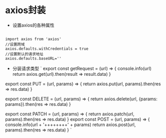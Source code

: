 # axios封装
* 设置axios的各种属性
<pre><code>
import axios from 'axios'
//设置跨域
axios.defaults.withCredentials = true
//设置默认的请求地址
axios.defaults.baseURL=''
</code></pre>
* 分装请求类型
`
export const getRequest = (url) => {
  console.info(url)
    return axios.get(url).then(result => result.data)
  }

export const PUT = (url, params) => {
  return axios.put(url, params).then(res => res.data)
}

export const DELETE = (url, params) => {
  return axios.delete(url, {params: params}).then(res => res.data)
}

export const PATCH = (url, params) => {
  return axios.patch(url, params).then(res => res.data)
}
export const POST = (url, params) => {
  console.info(url + '++++++++' + params)
  return axios.post(url, params).then(res => res.data)
}
`